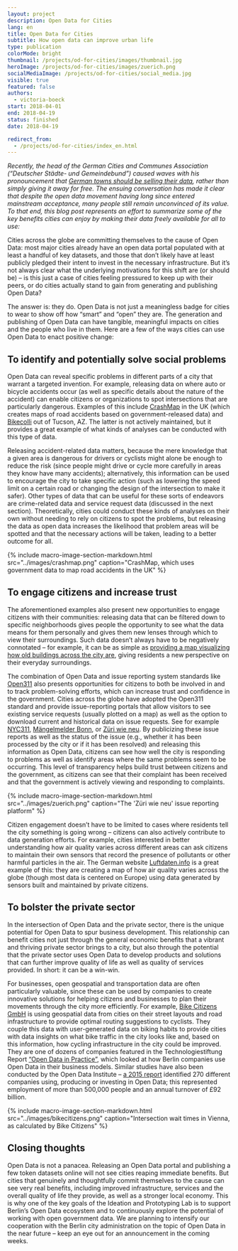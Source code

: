 ```yaml
---
layout: project
description: Open Data for Cities
lang: en
title: Open Data for Cities
subtitle: How open data can improve urban life
type: publication
colorMode: bright
thumbnail: /projects/od-for-cities/images/thumbnail.jpg
heroImage: /projects/od-for-cities/images/zuerich.png
socialMediaImage: /projects/od-for-cities/social_media.jpg
visible: true
featured: false
authors:
  - victoria-boeck
start: 2018-04-01
end: 2018-04-19
status: finished
date: 2018-04-19

redirect_from:
  - /projects/od-for-cities/index_en.html
---
```


_Recently, the head of the German Cities and Communes Association (“Deutscher Städte- und Gemeindebund”) caused waves with his pronouncement that [German towns should be selling their data](https://www.swr.de/swraktuell/idee-des-staedte-und-gemeindebundes-daten-verkaufen-fuer-die-buerger/-/id=396/did=21471578/nid=396/1nforlg/index.html), rather than simply giving it away for free. The ensuing conversation has made it clear that despite the open data movement having long since entered mainstream acceptance, many people still remain unconvinced of its value. To that end, this blog post represents an effort to summarize some of the key benefits cities can enjoy by making their data freely available for all to use:_

Cities across the globe are committing themselves to the cause of Open Data: most major cities already have an open data portal populated with at least a handful of key datasets, and those that don’t likely have at least publicly pledged their intent to invest in the necessary infrastructure. But it’s not always clear what the underlying motivations for this shift are (or should be) – is this just a case of cities feeling pressured to keep up with their peers, or do cities actually stand to gain from generating and publishing Open Data?

The answer is: they do. Open Data is not just a meaningless badge for cities to wear to show off how “smart” and “open” they are. The generation and publishing of Open Data can have tangible, meaningful impacts on cities and the people who live in them. Here are a few of the ways cities can use Open Data to enact positive change:

To identify and potentially solve social problems
-------------------------------------------------



Open Data can reveal specific problems in different parts of a city that warrant a targeted invention. For example, releasing data on where auto or bicycle accidents occur (as well as specific details about the nature of the accident) can enable citizens or organizations to spot intersections that are particularly dangerous. Examples of this include [CrashMap](http://www.crashmap.co.uk/) in the UK (which creates maps of road accidents based on government-released data) and [Bikecolli](http://bikecolli.info/) out of Tucson, AZ. The latter is not actively maintained, but it provides a great example of what kinds of analyses can be conducted with this type of data.

Releasing accident-related data matters, because the mere knowledge that a given area is dangerous for drivers or cyclists might alone be enough to reduce the risk (since people might drive or cycle more carefully in areas they know have many accidents); alternatively, this information can be used to encourage the city to take specific action (such as lowering the speed limit on a certain road or changing the design of the intersection to make it safer). Other types of data that can be useful for these sorts of endeavors are crime-related data and service request data (discussed in the next section). Theoretically, cities could conduct these kinds of analyses on their own without needing to rely on citizens to spot the problems, but releasing the data as open data increases the likelihood that problem areas will be spotted and that the necessary actions will be taken, leading to a better outcome for all.

{% include macro-image-section-markdown.html src="../images/crashmap.png" caption="CrashMap, which uses government data to map road accidents in the UK" %}

To engage citizens and increase trust
-------------------------------------



The aforementioned examples also present new opportunities to engage citizens with their communities: releasing data that can be filtered down to specific neighborhoods gives people the opportunity to see what the data means for them personally and gives them new lenses through which to view their surroundings. Such data doesn’t always have to be negatively connotated – for example, it can be as simple as [providing a map visualizing how old buildings across the city are](https://fbinter.stadt-berlin.de/fb/index.jsp?loginkey=showMap&mapId=k06_12baualter@senstadt), giving residents a new perspective on their everyday surroundings.

The combination of Open Data and issue reporting system standards like [Open311](http://www.open311.org/) also presents opportunities for citizens to both be involved in and to track problem-solving efforts, which can increase trust and confidence in the government. Cities across the globe have adopted the Open311 standard and provide issue-reporting portals that allow visitors to see existing service requests (usually plotted on a map) as well as the option to download current and historical data on issue requests. See for example [NYC311](https://nycopendata.socrata.com/Social-Services/311-Service-Requests-from-2010-to-Present/erm2-nwe9), [Mängelmelder Bonn](https://anliegen.bonn.de/), or [Züri wie neu](https://www.zueriwieneu.ch/). By publicizing these issue reports as well as the status of the issue (e.g., whether it has been processed by the city or if it has been resolved) and releasing this information as Open Data, citizens can see how well the city is responding to problems as well as identify areas where the same problems seem to be occurring. This level of transparency helps build trust between citizens and the government, as citizens can see that their complaint has been received and that the government is actively viewing and responding to complaints.

{% include macro-image-section-markdown.html src="../images/zuerich.png" caption="The 'Züri wie neu' issue reporting platform" %}

Citizen engagement doesn’t have to be limited to cases where residents tell the city something is going wrong – citizens can also actively contribute to data generation efforts. For example, cities interested in better understanding how air quality varies across different areas can ask citizens to maintain their own sensors that record the presence of pollutants or other harmful particles in the air. The German website [Luftdaten.info](https://luftdaten.info/) is a great example of this: they are creating a map of how air quality varies across the globe (though most data is centered on Europe) using data generated by sensors built and maintained by private citizens.

To bolster the private sector
-----------------------------



In the intersection of Open Data and the private sector, there is the unique potential for Open Data to spur business development. This relationship can benefit cities not just through the general economic benefits that a vibrant and thriving private sector brings to a city, but also through the potential that the private sector uses Open Data to develop products and solutions that can further improve quality of life as well as quality of services provided. In short: it can be a win-win.

For businesses, open geospatial and transportation data are often particularly valuable, since these can be used by companies to create innovative solutions for helping citizens and businesses to plan their movements through the city more efficiently. For example, [Bike Citizens GmbH](https://www.bikecitizens.net/de/) is using geospatial data from cities on their street layouts and road infrastructure to provide optimal routing suggestions to cyclists. They couple this data with user-generated data on biking habits to provide cities with data insights on what bike traffic in the city looks like and, based on this information, how cycling infrastructure in the city could be improved. They are one of dozens of companies featured in the Technologiestiftung Report [“Open Data in Practice”](https://www.technologiestiftung-berlin.de/en/projects/projects/open-data-in-practice/), which looked at how Berlin companies use Open Data in their business models. Similar studies have also been conducted by the Open Data Institute – [a 2015 report](https://theodi.org/article/open-data-means-business/) identified 270 different companies using, producing or investing in Open Data; this represented employment of more than 500,000 people and an annual turnover of £92 billion.

{% include macro-image-section-markdown.html src="../images/bikecitizens.png" caption="Intersection wait times in Vienna, as calculated by Bike Citizens" %}

Closing thoughts
----------------



Open Data is not a panacea. Releasing an Open Data portal and publishing a few token datasets online will not see cities reaping immediate benefits. But cities that genuinely and thoughtfully commit themselves to the cause can see very real benefits, including improved infrastructure, services and the overall quality of life they provide, as well as a stronger local economy. This is why one of the key goals of the Ideation and Prototyping Lab is to support Berlin’s Open Data ecosystem and to continuously explore the potential of working with open government data. We are planning to intensify our cooperation with the Berlin city administration on the topic of Open Data in the near future – keep an eye out for an announcement in the coming weeks.
